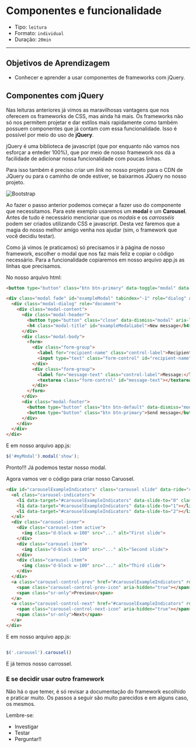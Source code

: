 # Componentes e funcionalidade

- Tipo: `leitura`
- Formato: `individual`
- Duração: `20min`

***

## Objetivos de Aprendizagem

- Conhecer e aprender a usar componentes de frameworks com jQuery.

## Componentes com jQuery

Nas leituras anteriores já vimos as maravilhosas vantagens que nos oferecem os
frameworks de CSS, mas ainda há mais. Os frameworks não só nos permitem projetar
e dar estilos mais rapidamente como também possuem componentes que já contam com
essa funcionalidade. Isso é possível por meio do uso de **jQuery**.

jQuery é uma biblioteca de javascript (que por enquanto não vamos nos esforçar a
enteder 100%), que por meio de nosso framework nos dá a facilidade de adicionar
nossa funcionalidade com poucas linhas.

Para isso também é preciso criar um *link* no nosso projeto para o CDN de JQuery
ou para o caminho de onde estiver, se baixarmos JQuery no nosso projeto.

![Bootstrap](https://user-images.githubusercontent.com/25912510/54452405-1435ac00-4723-11e9-975c-5ca69ad33274.png)

Ao fazer o passo anterior podemos começar a fazer uso do componente que
necessitamos. Para este exemplo usaremos um **modal** e um **Carousel**. Antes
de tudo é necessário mencionar que os *modais* e os *carrosséis* podem ser
criados utilizando CSS e javascript. Desta vez faremos que a magia do nosso
melhor amigo venha nos ajudar (sim, o framework que você decidiu testar).

Como já vimos (e praticamos) só precisamos ir à página de nosso framework,
escolher o modal que nos faz mais feliz e copiar o código necessário. Para a
funcionalidade copiaremos em nosso arquivo app.js as linhas que precisamos.

No nosso arquivo html:

```html
<button type="button" class="btn btn-primary" data-toggle="modal" data-target="#exampleModal" data-whatever="@mdo">Open modal for @mdo</button>

<div class="modal fade" id="exampleModal" tabindex="-1" role="dialog" aria-labelledby="exampleModalLabel">
  <div class="modal-dialog" role="document">
    <div class="modal-content">
      <div class="modal-header">
        <button type="button" class="close" data-dismiss="modal" aria-label="Close"><span aria-hidden="true">&times;</span></button>
        <h4 class="modal-title" id="exampleModalLabel">New message</h4>
      </div>
      <div class="modal-body">
        <form>
          <div class="form-group">
            <label for="recipient-name" class="control-label">Recipient:</label>
            <input type="text" class="form-control" id="recipient-name">
          </div>
          <div class="form-group">
            <label for="message-text" class="control-label">Message:</label>
            <textarea class="form-control" id="message-text"></textarea>
          </div>
        </form>
      </div>
      <div class="modal-footer">
        <button type="button" class="btn btn-default" data-dismiss="modal">Close</button>
        <button type="button" class="btn btn-primary">Send message</button>
      </div>
    </div>
  </div>
</div>
```

E em nosso arquivo app.js:

```javascript
$('#myModal').modal('show');
```

Pronto!!! Já podemos testar nosso modal.

Agora vamos ver o código para criar nosso Caruosel.

``` html
<div id="carouselExampleIndicators" class="carousel slide" data-ride="carousel">
  <ol class="carousel-indicators">
    <li data-target="#carouselExampleIndicators" data-slide-to="0" class="active"></li>
    <li data-target="#carouselExampleIndicators" data-slide-to="1"></li>
    <li data-target="#carouselExampleIndicators" data-slide-to="2"></li>
  </ol>
  <div class="carousel-inner">
    <div class="carousel-item active">
      <img class="d-block w-100" src="..." alt="First slide">
    </div>
    <div class="carousel-item">
      <img class="d-block w-100" src="..." alt="Second slide">
    </div>
    <div class="carousel-item">
      <img class="d-block w-100" src="..." alt="Third slide">
    </div>
  </div>
  <a class="carousel-control-prev" href="#carouselExampleIndicators" role="button" data-slide="prev">
    <span class="carousel-control-prev-icon" aria-hidden="true"></span>
    <span class="sr-only">Previous</span>
  </a>
  <a class="carousel-control-next" href="#carouselExampleIndicators" role="button" data-slide="next">
    <span class="carousel-control-next-icon" aria-hidden="true"></span>
    <span class="sr-only">Next</span>
  </a>
</div>

```

E em nosso arquivo app.js:

```js

$('.carousel').carousel()

```

E já temos nosso carrossel.

### E se decidir usar outro framework

Não há o que temer, é só revisar a documentação do framework escolhido e
praticar muito. Os passos a seguir são muito parecidos e em alguns caso, os
mesmos.

Lembre-se:

- Investigar
- Testar
- Perguntar!!

